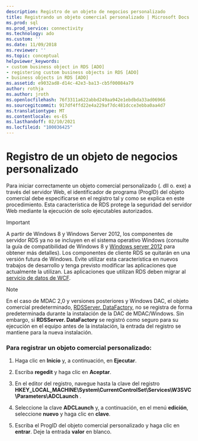 ```yaml
---
description: Registro de un objeto de negocios personalizado
title: Registrando un objeto comercial personalizado | Microsoft Docs
ms.prod: sql
ms.prod_service: connectivity
ms.technology: ado
ms.custom: ''
ms.date: 11/09/2018
ms.reviewer: ''
ms.topic: conceptual
helpviewer_keywords:
- custom business object in RDS [ADO]
- registering custom business objects in RDS [ADO]
- business objects in RDS [ADO]
ms.assetid: e9032ad8-d14c-42e3-ba13-cb5f00084a79
author: rothja
ms.author: jroth
ms.openlocfilehash: 76f3311a622abbd249aa942e1ebdbda33ad06966
ms.sourcegitcommit: 917df4ffd22e4a229af7dc481dcce3ebba0aa4d7
ms.translationtype: MT
ms.contentlocale: es-ES
ms.lasthandoff: 02/10/2021
ms.locfileid: "100036425"
---
```

# <a name="registering-a-custom-business-object"></a>Registro de un objeto de negocios personalizado
Para iniciar correctamente un objeto comercial personalizado (. dll o. exe) a través del servidor Web, el identificador de programa (ProgID) del objeto comercial debe especificarse en el registro tal y como se explica en este procedimiento. Esta característica de RDS protege la seguridad del servidor Web mediante la ejecución de solo ejecutables autorizados.  
  
> [!IMPORTANT]
>  A partir de Windows 8 y Windows Server 2012, los componentes de servidor RDS ya no se incluyen en el sistema operativo Windows (consulte la guía de compatibilidad de Windows 8 y [Windows server 2012](https://www.microsoft.com/download/details.aspx?id=27416) para obtener más detalles). Los componentes de cliente RDS se quitarán en una versión futura de Windows. Evite utilizar esta característica en nuevos trabajos de desarrollo y tenga previsto modificar las aplicaciones que actualmente la utilizan. Las aplicaciones que utilizan RDS deben migrar al [servicio de datos de WCF](/dotnet/framework/wcf/).  
  
> [!NOTE]
>  En el caso de MDAC 2,0 y versiones posteriores y Windows DAC, el objeto comercial predeterminado, [RDSServer. DataFactory](../../reference/rds-api/datafactory-object-rdsserver.md), no se registra de forma predeterminada durante la instalación de la DAC de MDAC/Windows. Sin embargo, si **RDSServer. DataFactory** se registró como seguro para su ejecución en el equipo antes de la instalación, la entrada del registro se mantiene para la nueva instalación.  
  
### <a name="to-register-a-custom-business-object"></a>Para registrar un objeto comercial personalizado:  
  
1.  Haga clic en **Inicio** y, a continuación, en **Ejecutar**.  
  
2.  Escriba **regedit** y haga clic en **Aceptar**.  
  
3.  En el editor del registro, navegue hasta la clave del registro **HKEY_LOCAL_MACHINE\System\CurrentControlSet\Services\W3SVC\Parameters\ADCLaunch** .  
  
4.  Seleccione la clave **ADCLaunch** y, a continuación, en el menú **edición**, seleccione **nuevo** y haga clic en **clave**.  
  
5.  Escriba el ProgID del objeto comercial personalizado y haga clic en **entrar**. Deje la entrada **valor** en blanco.